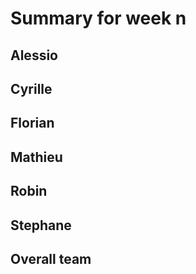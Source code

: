 # Summary for week n

## Alessio

## Cyrille

## Florian 

## Mathieu

## Robin

## Stephane

## Overall team

